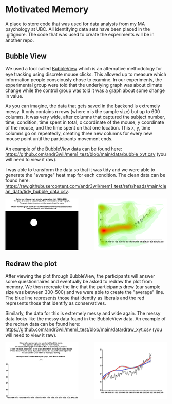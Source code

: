 
# Motivated Memory

A place to store code that was used for data analysis from my MA psychology at UBC. All identifying data sets have been placed in the .gitignore. The code that was used to create the experiments will be in another repo. 

## Bubble View 

We used a tool called [BubbleView](https://bubbleview.namwkim.org) which is an alternative methodology for eye tracking using discrete mouse clicks. This allowed up to measure which information people consciously chose to examine. In our experiments, the experimental group were told that the underlying graph was about climate change while the control group was told it was a graph about some change in value.

As you can imagine, the data that gets saved in the backend is extremely messy. It only contains n rows (where n is the sample size) but up to 600 columns. It was very wide, after columns that captured the subject number, time, condition, time spent in total, x coordinate of the mouse, y coordinate of the mouse, and the time spent on that one location. This x, y, time columns go on repeatedly, creating three new columns for every new mouse point until the participants movement ends. 

An example of the BubbleView data can be found here: https://github.com/andr3wli/mem1_test/blob/main/data/bubble_xyt.csv (you will need to view it raw).

I was able to transform the data so that it was tidy and we were able to generate the "average" heat map for each condition. The clean data can be found here: https://raw.githubusercontent.com/andr3wli/mem1_test/refs/heads/main/clean_data/tidy_bubble_data.csv.

<div style="display: flex; justify-content: space-between;">
    <img src="https://github.com/andr3wli/mem1_test/raw/main/img/gif/bbv.gif" alt="bbv gif" style="max-width: 45%;"/>
    <img src="plots_for_paper/dem_cli_cond.png" alt="dem_cli_cond" style="max-width: 45%;"/>
</div>

## Redraw the plot 

After viewing the plot through BubbleView, the participants will answer some questionnaires and eventually be asked to redraw the plot from memory. We then recreate the line that the participants drew (our sample size was between 300-500) and we were able to create the "average" line. The blue line represents those that identify as liberals and the red represents those that identify as conservatives.  

Similarly, the data for this is extremely messy and wide again. The messy data looks like the messy data found in the BubbleView data. An example of the redraw data can be found here: https://github.com/andr3wli/mem1_test/blob/main/data/draw_xyt.csv (you will need to view it raw).

<div style="display: flex; justify-content: space-between;">
    <img src="https://github.com/andr3wli/mem1_test/raw/main/img/gif/redraw.gif" alt="redraw gif" style="max-width: 45%;"/>
    <img src="img/redraw_neutral.png" alt="redraw_neutral" style="max-width: 45%;"/>
</div>



